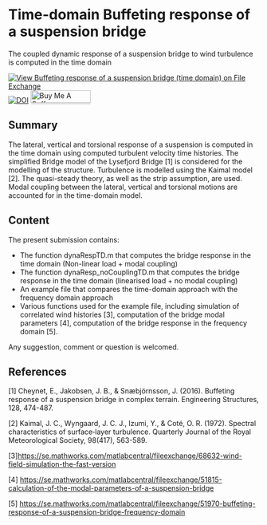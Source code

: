 # Time-domain Buffeting response of a suspension bridge
The coupled dynamic response of a suspension bridge to wind turbulence is computed in the time domain

[![View Buffeting response of a suspension bridge (time domain) on File Exchange](https://www.mathworks.com/matlabcentral/images/matlab-file-exchange.svg)](https://se.mathworks.com/matlabcentral/fileexchange/73436-buffeting-response-of-a-suspension-bridge-time-domain)
[![DOI](https://zenodo.org/badge/249145922.svg)](https://zenodo.org/badge/latestdoi/249145922)
<a href="https://www.buymeacoffee.com/echeynet" target="_blank"><img src="https://www.buymeacoffee.com/assets/img/custom_images/orange_img.png" alt="Buy Me A Coffee" style="height: 25px !important;width: 120px !important;box-shadow: 0px 3px 2px 0px rgba(190, 190, 190, 0.5) !important;-webkit-box-shadow: 0px 3px 2px 0px rgba(190, 190, 190, 0.5) !important;" ></a>


## Summary

The lateral, vertical and torsional response of a suspension is computed in the time domain using computed turbulent velocity time histories. The simplified Bridge model of the Lysefjord Bridge [1] is considered for the modelling of the structure. Turbulence is modelled using the Kaimal model [2]. The quasi-steady theory, as well as the strip assumption, are used. Modal coupling between the lateral, vertical and torsional motions are accounted for in the time-domain model.

## Content

The present submission contains:
- The function dynaRespTD.m that computes the bridge response in the time domain (Non-linear  load + modal coupling)
- The function dynaResp_noCouplingTD.m that computes the bridge response in the time domain (linearised  load + no modal coupling)
- An example file  that compares the time-domain approach with the frequency domain approach 
- Various functions used for the example file, including simulation of correlated wind histories [3], computation of the bridge modal parameters [4], computation of the bridge response in the frequency domain [5].

Any suggestion, comment or question is welcomed.


## References

[1] Cheynet, E., Jakobsen, J. B., & Snæbjörnsson, J. (2016). Buffeting response of a suspension bridge in complex terrain. Engineering Structures, 128, 474-487.

[2] Kaimal, J. C., Wyngaard, J. C. J., Izumi, Y., & Coté, O. R. (1972). Spectral characteristics of surface‐layer turbulence. Quarterly Journal of the Royal Meteorological Society, 98(417), 563-589.

[3]https://se.mathworks.com/matlabcentral/fileexchange/68632-wind-field-simulation-the-fast-version 

[4] https://se.mathworks.com/matlabcentral/fileexchange/51815-calculation-of-the-modal-parameters-of-a-suspension-bridge 

[5] https://se.mathworks.com/matlabcentral/fileexchange/51970-buffeting-response-of-a-suspension-bridge-frequency-domain 
